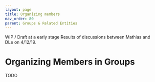 ```yaml
---
layout: page
title: Organizing members
nav_order: 80
parent: Groups & Related Entities
---
```


<span class="label label-yellow">WIP / Draft at a early stage</span> Results of discussions between Mathias and DLe on 4/12/19.

# Organizing Members in Groups

TODO
